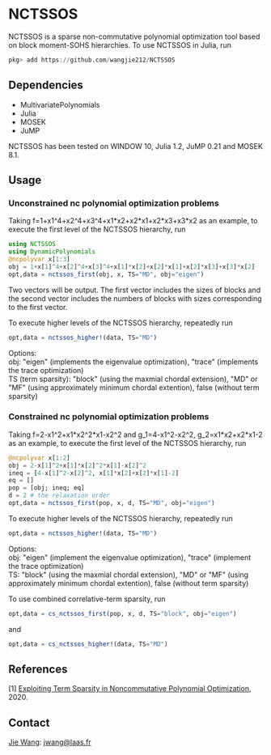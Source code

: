 # NCTSSOS
NCTSSOS is a sparse non-commutative polynomial optimization tool based on block moment-SOHS hierarchies. To use NCTSSOS in Julia, run
```Julia
pkg> add https://github.com/wangjie212/NCTSSOS
 ```

## Dependencies
- MultivariatePolynomials
- Julia
- MOSEK
- JuMP

NCTSSOS has been tested on WINDOW 10, Julia 1.2, JuMP 0.21 and MOSEK 8.1.
## Usage
### Unconstrained nc polynomial optimization problems
Taking f=1+x1^4+x2^4+x3^4+x1\*x2+x2\*x1+x2\*x3+x3\*x2 as an example, to execute the first level of the NCTSSOS hierarchy, run
```Julia
using NCTSSOS
using DynamicPolynomials
@ncpolyvar x[1:3]
obj = 1+x[1]^4+x[2]^4+x[3]^4+x[1]*x[2]+x[2]*x[1]+x[2]*x[3]+x[3]*x[2]
opt,data = nctssos_first(obj, x, TS="MD", obj="eigen")
```

Two vectors will be output. The first vector includes the sizes of blocks and the second vector includes the numbers of blocks with sizes corresponding to the first vector.

To execute higher levels of the NCTSSOS hierarchy, repeatedly run

```Julia
opt,data = nctssos_higher!(data, TS="MD")
```

Options:   
obj: "eigen" (implements the eigenvalue optimization), "trace" (implements the trace optimization)  
TS (term sparsity): "block" (using the maxmial chordal extension), "MD" or "MF" (using approximately minimum chordal extention), false (without term sparsity)  

### Constrained nc polynomial optimization problems
Taking f=2-x1^2+x1\*x2^2\*x1-x2^2 and g_1=4-x1^2-x2^2, g_2=x1\*x2+x2\*x1-2 as an example, to execute the first level of the NCTSSOS hierarchy, run

```Julia
@ncpolyvar x[1:2]
obj = 2-x[1]^2+x[1]*x[2]^2*x[1]-x[2]^2
ineq = [4-x[1]^2-x[2]^2, x[1]*x[2]+x[2]*x[1]-2]
eq = []
pop = [obj; ineq; eq]
d = 2 # the relaxation order
opt,data = nctssos_first(pop, x, d, TS="MD", obj="eigen")
```

To execute higher levels of the NCTSSOS hierarchy, repeatedly run

```Julia
opt,data = nctssos_higher!(data, TS="MD")
```

Options:  
obj: "eigen" (implement the eigenvalue optimization), "trace" (implement the trace optimization)  
TS: "block" (using the maxmial chordal extension), "MD" or "MF" (using approximately minimum chordal extention), false (without term sparsity)  

To use combined correlative-term sparsity, run
```Julia
opt,data = cs_nctssos_first(pop, x, d, TS="block", obj="eigen")
```
and
```Julia
opt,data = cs_nctssos_higher!(data, TS="MD")
```

## References
[1] [Exploiting Term Sparsity in Noncommutative Polynomial Optimization](https://arxiv.org/abs/2010.06956), 2020.  

## Contact
[Jie Wang](https://wangjie212.github.io/jiewang/): jwang@laas.fr
